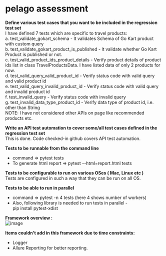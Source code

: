# pelago assessment

**Define various test cases that you want to be included in the regression test set**<br /> 
I have defined 7 tests which are specific to travel products:<br /> 
a. test_validate_gokart_schema - It validates Schema of Go Kart product with custom query <br /> 
b. test_validate_gokart_product_is_published - It validate whether Go Kart Product is published or not.<br /> 
c. test_valid_product_ids_product_details - Verify product details of product ids list in class TravelProductsData. I have listed data of only 2 products for now.<br /> 
d. test_valid_query_valid_product_id - Verify status code with valid query and valid product id<br /> 
e. test_valid_query_invalid_product_id -  Verify status code with valid query and invalid product id<br /> 
f. test_invalid_query - Verify status code with invalid query<br /> 
g. test_invalid_data_type_product_id - Verify data type of product id, i.e. other than String<br /> 
NOTE: I have not considered other APIs on page like recommended products etc.

**Write an API test automation to cover some/all test cases defined in the regression test set**<br /> 
This is done. Code checked-in github covers API test automation.

**Tests to be runnable from the command line**<br /> 
- command => pytest tests<br /> 
- To generate html report => pytest --html=report.html tests<br /> 

**Tests to be configurable to run on various OSes ( Mac, Linux etc )**<br /> 
Tests are configured in such a way that they can be run on all OS.<br /> 

**Tests to be able to run in parallel**
- command => pytest -n 4 tests (here 4 shows number of workers)<br /> 
- Also, following library is needed to run tests in parallel -<br /> 
  pip install pytest-xdist<br /> 
  
**Framework overview :**<br /> 
![image](https://user-images.githubusercontent.com/53708382/123697752-e684ba80-d87a-11eb-966f-4bf883ebb80c.png)<br /> 

**Items couldn't add in this framework due to time constraints:**
- Logger<br /> 
- Allure Reporting for better reporting.<br /> 
